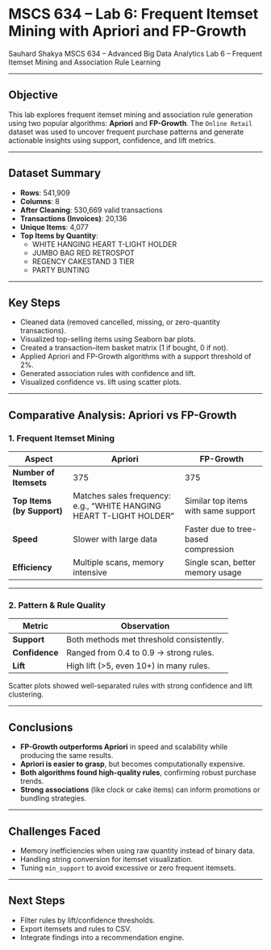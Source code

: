 # MSCS 634 – Lab 6: Frequent Itemset Mining with Apriori and FP-Growth


Sauhard Shakya
MSCS 634 – Advanced Big Data Analytics
Lab 6 – Frequent Itemset Mining and Association Rule Learning

---

## Objective

This lab explores frequent itemset mining and association rule generation using two popular algorithms: **Apriori** and **FP-Growth**. The `Online Retail` dataset was used to uncover frequent purchase patterns and generate actionable insights using support, confidence, and lift metrics.

---

## Dataset Summary

- **Rows**: 541,909  
- **Columns**: 8  
- **After Cleaning**: 530,669 valid transactions  
- **Transactions (Invoices)**: 20,136  
- **Unique Items**: 4,077  
- **Top Items by Quantity**:  
  - WHITE HANGING HEART T-LIGHT HOLDER  
  - JUMBO BAG RED RETROSPOT  
  - REGENCY CAKESTAND 3 TIER  
  - PARTY BUNTING  

---

## Key Steps

- Cleaned data (removed cancelled, missing, or zero-quantity transactions).
- Visualized top-selling items using Seaborn bar plots.
- Created a transaction–item basket matrix (1 if bought, 0 if not).
- Applied Apriori and FP-Growth algorithms with a support threshold of 2%.
- Generated association rules with confidence and lift.
- Visualized confidence vs. lift using scatter plots.

---

## Comparative Analysis: Apriori vs FP-Growth

### 1. Frequent Itemset Mining

| Aspect                    | Apriori                                | FP-Growth                              |
|---------------------------|-----------------------------------------|----------------------------------------|
| **Number of Itemsets**    | 375                                     | 375                                    |
| **Top Items (by Support)**| Matches sales frequency: e.g., “WHITE HANGING HEART T-LIGHT HOLDER” | Similar top items with same support |
| **Speed**                 | Slower with large data                  | Faster due to tree-based compression   |
| **Efficiency**            | Multiple scans, memory intensive        | Single scan, better memory usage       |

---

### 2. Pattern & Rule Quality

| Metric              | Observation                              |
|---------------------|-------------------------------------------|
| **Support**         | Both methods met threshold consistently. |
| **Confidence**      | Ranged from 0.4 to 0.9 → strong rules.   |
| **Lift**            | High lift (>5, even 10+) in many rules.  |

Scatter plots showed well-separated rules with strong confidence and lift clustering.

---

## Conclusions

- **FP-Growth outperforms Apriori** in speed and scalability while producing the same results.
- **Apriori is easier to grasp**, but becomes computationally expensive.
- **Both algorithms found high-quality rules**, confirming robust purchase trends.
- **Strong associations** (like clock or cake items) can inform promotions or bundling strategies.

---

## Challenges Faced

- Memory inefficiencies when using raw quantity instead of binary data.
- Handling string conversion for itemset visualization.
- Tuning `min_support` to avoid excessive or zero frequent itemsets.

---

## Next Steps

- Filter rules by lift/confidence thresholds.
- Export itemsets and rules to CSV.
- Integrate findings into a recommendation engine.
